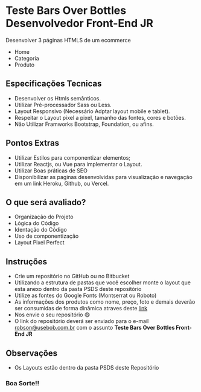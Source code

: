 # Teste Bars Over Bottles Desenvolvedor Front-End JR
Desenvolver 3 páginas HTMLS de um ecommerce
- Home
- Categoria
- Produto

## Especificações Tecnicas
- Desenvolver os Htmls semânticos.
- Utilizar Pré-processador Sass ou Less.
- Layout Responsivo (Necessário Adptar layout mobile e tablet).
- Respeitar o Layout pixel a pixel, tamanho das fontes, cores e botões.
- Não Utilizar Framworks Bootstrap, Foundation, ou afins.

## Pontos Extras
- Utilizar Estilos para componentizar elementos;
- Utilizar Reactjs, ou Vue para implementar o Layout.
- Utilizar Boas práticas de SEO
- Disponibilizar as paginas desenvolvidas para visualização e navegação em um link Heroku, Github, ou Vercel.

## O que será avaliado?
- Organização do Projeto
- Lógica do Código
- Identação do Código
- Uso de componentização
- Layout Pixel Perfect

## Instruções
- Crie um repositório no GitHub ou no Bitbucket
- Utilizando a estrutura de pastas que você escolher monte o layout que esta anexo dentro da pasta PSDS deste repositório
- Utilize as fontes do Google Fonts (Montserrat ou Roboto)
- As informações dos produtos como nome, preço, foto e demais deverão ser consumidas de forma dinâmica atraves deste [link](https://bob-teste-front-end.herokuapp.com/api/products.json)
- Nos envie o seu repositório 😄
- O link do repositório deverá ser enviado para o e-mail robson@usebob.com.br com o assunto **Teste Bars Over Bottles Front-End JR**

## Observações
- Os Layouts estão dentro da pasta PSDS deste Repositório

### Boa Sorte!!

